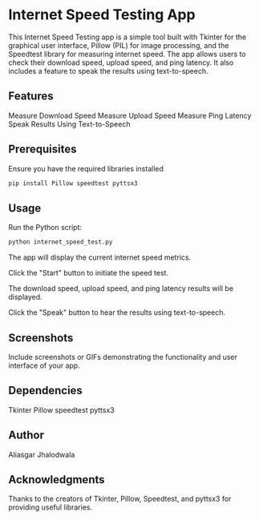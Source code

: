 # Internet Speed Testing App

This Internet Speed Testing app is a simple tool built with Tkinter for the graphical user interface, Pillow (PIL) for image processing, and the Speedtest library for measuring internet speed. The app allows users to check their download speed, upload speed, and ping latency. It also includes a feature to speak the results using text-to-speech.

## Features
Measure Download Speed
Measure Upload Speed
Measure Ping Latency
Speak Results Using Text-to-Speech

## Prerequisites
Ensure you have the required libraries installed
```bash
pip install Pillow speedtest pyttsx3
```

## Usage
Run the Python script:
```bash
python internet_speed_test.py
```
The app will display the current internet speed metrics.

Click the "Start" button to initiate the speed test.

The download speed, upload speed, and ping latency results will be displayed.

Click the "Speak" button to hear the results using text-to-speech.

## Screenshots
Include screenshots or GIFs demonstrating the functionality and user interface of your app.

## Dependencies
Tkinter
Pillow
speedtest
pyttsx3

## Author
Aliasgar Jhalodwala

## Acknowledgments
Thanks to the creators of Tkinter, Pillow, Speedtest, and pyttsx3 for providing useful libraries.
